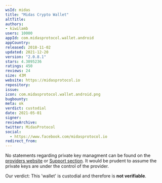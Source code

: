 ```yaml
---
wsId: midas
title: "Midas Crypto Wallet"
altTitle: 
authors:
- kiwilamb
users: 10000
appId: com.midasprotocol.wallet.android
appCountry: 
released: 2018-11-02
updated: 2021-12-20
version: "2.0.8.1"
stars: 4.3095236
ratings: 450
reviews: 24
size: 43M
website: https://midasprotocol.io
repository: 
issue: 
icon: com.midasprotocol.wallet.android.png
bugbounty: 
meta: ok
verdict: custodial
date: 2021-05-01
signer: 
reviewArchive:
twitter: MidasProtocol
social:
  - https://www.facebook.com/midasprotocol.io
redirect_from:
---
```


No statements regarding private key managment can be found on the [providers website](https://midasprotocol.io/) or [Support section](https://support.midasprotocol.io/hc/en-us).
It would be prudent to assume the private keys are under the control of the provider.


Our verdict: This 'wallet' is custodial and therefore is **not verifiable**.
